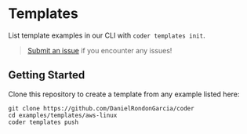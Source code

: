 # Templates

List template examples in our CLI with `coder templates init`.

> [Submit an issue](https://github.com/DanielRondonGarcia/coder/issues/new) if you encounter any issues!

## Getting Started

Clone this repository to create a template from any example listed here:

```console
git clone https://github.com/DanielRondonGarcia/coder
cd examples/templates/aws-linux
coder templates push
```
